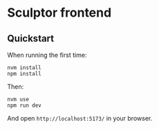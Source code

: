 # Sculptor frontend

## Quickstart

When running the first time:

```
nvm install
npm install
```

Then:

```
nvm use
npm run dev
```

And open `http://localhost:5173/` in your browser.
